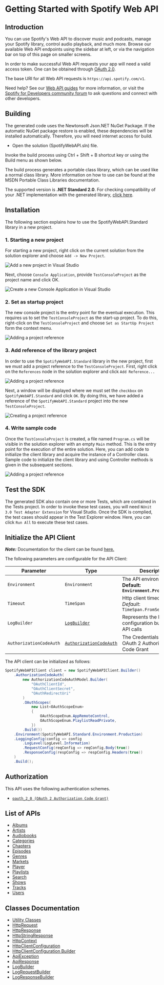 
# Getting Started with Spotify Web API

## Introduction

You can use Spotify's Web API to discover music and podcasts, manage your Spotify library, control audio playback, and much more. Browse our available Web API endpoints using the sidebar at left, or via the navigation bar on top of this page on smaller screens.

In order to make successful Web API requests your app will need a valid access token. One can be obtained through <a href="https://developer.spotify.com/documentation/general/guides/authorization-guide/">OAuth 2.0</a>.

The base URI for all Web API requests is `https://api.spotify.com/v1`.

Need help? See our <a href="https://developer.spotify.com/documentation/web-api/guides/">Web API guides</a> for more information, or visit the <a href="https://community.spotify.com/t5/Spotify-for-Developers/bd-p/Spotify_Developer">Spotify for Developers community forum</a> to ask questions and connect with other developers.

## Building

The generated code uses the Newtonsoft Json.NET NuGet Package. If the automatic NuGet package restore is enabled, these dependencies will be installed automatically. Therefore, you will need internet access for build.

* Open the solution (SpotifyWebAPI.sln) file.

Invoke the build process using Ctrl + Shift + B shortcut key or using the Build menu as shown below.

The build process generates a portable class library, which can be used like a normal class library. More information on how to use can be found at the MSDN Portable Class Libraries documentation.

The supported version is **.NET Standard 2.0**. For checking compatibility of your .NET implementation with the generated library, [click here](https://dotnet.microsoft.com/en-us/platform/dotnet-standard#versions).

## Installation

The following section explains how to use the SpotifyWebAPI.Standard library in a new project.

### 1. Starting a new project

For starting a new project, right click on the current solution from the solution explorer and choose `Add -> New Project`.

![Add a new project in Visual Studio](https://apidocs.io/illustration/cs?workspaceFolder=Spotify%20Web%20API-CSharp&workspaceName=SpotifyWebAPI&projectName=SpotifyWebAPI.Standard&rootNamespace=SpotifyWebAPI.Standard&step=addProject)

Next, choose `Console Application`, provide `TestConsoleProject` as the project name and click OK.

![Create a new Console Application in Visual Studio](https://apidocs.io/illustration/cs?workspaceFolder=Spotify%20Web%20API-CSharp&workspaceName=SpotifyWebAPI&projectName=SpotifyWebAPI.Standard&rootNamespace=SpotifyWebAPI.Standard&step=createProject)

### 2. Set as startup project

The new console project is the entry point for the eventual execution. This requires us to set the `TestConsoleProject` as the start-up project. To do this, right-click on the `TestConsoleProject` and choose `Set as StartUp Project` form the context menu.

![Adding a project reference](https://apidocs.io/illustration/cs?workspaceFolder=Spotify%20Web%20API-CSharp&workspaceName=SpotifyWebAPI&projectName=SpotifyWebAPI.Standard&rootNamespace=SpotifyWebAPI.Standard&step=setStartup)

### 3. Add reference of the library project

In order to use the `SpotifyWebAPI.Standard` library in the new project, first we must add a project reference to the `TestConsoleProject`. First, right click on the `References` node in the solution explorer and click `Add Reference...`

![Adding a project reference](https://apidocs.io/illustration/cs?workspaceFolder=Spotify%20Web%20API-CSharp&workspaceName=SpotifyWebAPI&projectName=SpotifyWebAPI.Standard&rootNamespace=SpotifyWebAPI.Standard&step=addReference)

Next, a window will be displayed where we must set the `checkbox` on `SpotifyWebAPI.Standard` and click `OK`. By doing this, we have added a reference of the `SpotifyWebAPI.Standard` project into the new `TestConsoleProject`.

![Creating a project reference](https://apidocs.io/illustration/cs?workspaceFolder=Spotify%20Web%20API-CSharp&workspaceName=SpotifyWebAPI&projectName=SpotifyWebAPI.Standard&rootNamespace=SpotifyWebAPI.Standard&step=createReference)

### 4. Write sample code

Once the `TestConsoleProject` is created, a file named `Program.cs` will be visible in the solution explorer with an empty `Main` method. This is the entry point for the execution of the entire solution. Here, you can add code to initialize the client library and acquire the instance of a Controller class. Sample code to initialize the client library and using Controller methods is given in the subsequent sections.

![Adding a project reference](https://apidocs.io/illustration/cs?workspaceFolder=Spotify%20Web%20API-CSharp&workspaceName=SpotifyWebAPI&projectName=SpotifyWebAPI.Standard&rootNamespace=SpotifyWebAPI.Standard&step=addCode)

## Test the SDK

The generated SDK also contain one or more Tests, which are contained in the Tests project. In order to invoke these test cases, you will need `NUnit 3.0 Test Adapter Extension` for Visual Studio. Once the SDK is complied, the test cases should appear in the Test Explorer window. Here, you can click `Run All` to execute these test cases.

## Initialize the API Client

**_Note:_** Documentation for the client can be found [here.](https://www.github.com/MuHamza30/spotify-dotnet-sdk/tree/1.0.1/doc/client.md)

The following parameters are configurable for the API Client:

| Parameter | Type | Description |
|  --- | --- | --- |
| `Environment` | `Environment` | The API environment. <br> **Default: `Environment.Production`** |
| `Timeout` | `TimeSpan` | Http client timeout.<br>*Default*: `TimeSpan.FromSeconds(100)` |
| `LogBuilder` | [`LogBuilder`](https://www.github.com/MuHamza30/spotify-dotnet-sdk/tree/1.0.1/doc/log-builder.md) | Represents the logging configuration builder for API calls |
| `AuthorizationCodeAuth` | [`AuthorizationCodeAuth`](https://www.github.com/MuHamza30/spotify-dotnet-sdk/tree/1.0.1/doc/auth/oauth-2-authorization-code-grant.md) | The Credentials Setter for OAuth 2 Authorization Code Grant |

The API client can be initialized as follows:

```csharp
SpotifyWebAPIClient client = new SpotifyWebAPIClient.Builder()
    .AuthorizationCodeAuth(
        new AuthorizationCodeAuthModel.Builder(
            "OAuthClientId",
            "OAuthClientSecret",
            "OAuthRedirectUri"
        )
        .OAuthScopes(
            new List<OAuthScopeEnum>
            {
                OAuthScopeEnum.AppRemoteControl,
                OAuthScopeEnum.PlaylistReadPrivate,
            })
        .Build())
    .Environment(SpotifyWebAPI.Standard.Environment.Production)
    .LoggingConfig(config => config
        .LogLevel(LogLevel.Information)
        .RequestConfig(reqConfig => reqConfig.Body(true))
        .ResponseConfig(respConfig => respConfig.Headers(true))
    )
    .Build();
```

## Authorization

This API uses the following authentication schemes.

* [`oauth_2_0 (OAuth 2 Authorization Code Grant)`](https://www.github.com/MuHamza30/spotify-dotnet-sdk/tree/1.0.1/doc/auth/oauth-2-authorization-code-grant.md)

## List of APIs

* [Albums](https://www.github.com/MuHamza30/spotify-dotnet-sdk/tree/1.0.1/doc/controllers/albums.md)
* [Artists](https://www.github.com/MuHamza30/spotify-dotnet-sdk/tree/1.0.1/doc/controllers/artists.md)
* [Audiobooks](https://www.github.com/MuHamza30/spotify-dotnet-sdk/tree/1.0.1/doc/controllers/audiobooks.md)
* [Categories](https://www.github.com/MuHamza30/spotify-dotnet-sdk/tree/1.0.1/doc/controllers/categories.md)
* [Chapters](https://www.github.com/MuHamza30/spotify-dotnet-sdk/tree/1.0.1/doc/controllers/chapters.md)
* [Episodes](https://www.github.com/MuHamza30/spotify-dotnet-sdk/tree/1.0.1/doc/controllers/episodes.md)
* [Genres](https://www.github.com/MuHamza30/spotify-dotnet-sdk/tree/1.0.1/doc/controllers/genres.md)
* [Markets](https://www.github.com/MuHamza30/spotify-dotnet-sdk/tree/1.0.1/doc/controllers/markets.md)
* [Player](https://www.github.com/MuHamza30/spotify-dotnet-sdk/tree/1.0.1/doc/controllers/player.md)
* [Playlists](https://www.github.com/MuHamza30/spotify-dotnet-sdk/tree/1.0.1/doc/controllers/playlists.md)
* [Search](https://www.github.com/MuHamza30/spotify-dotnet-sdk/tree/1.0.1/doc/controllers/search.md)
* [Shows](https://www.github.com/MuHamza30/spotify-dotnet-sdk/tree/1.0.1/doc/controllers/shows.md)
* [Tracks](https://www.github.com/MuHamza30/spotify-dotnet-sdk/tree/1.0.1/doc/controllers/tracks.md)
* [Users](https://www.github.com/MuHamza30/spotify-dotnet-sdk/tree/1.0.1/doc/controllers/users.md)

## Classes Documentation

* [Utility Classes](https://www.github.com/MuHamza30/spotify-dotnet-sdk/tree/1.0.1/doc/utility-classes.md)
* [HttpRequest](https://www.github.com/MuHamza30/spotify-dotnet-sdk/tree/1.0.1/doc/http-request.md)
* [HttpResponse](https://www.github.com/MuHamza30/spotify-dotnet-sdk/tree/1.0.1/doc/http-response.md)
* [HttpStringResponse](https://www.github.com/MuHamza30/spotify-dotnet-sdk/tree/1.0.1/doc/http-string-response.md)
* [HttpContext](https://www.github.com/MuHamza30/spotify-dotnet-sdk/tree/1.0.1/doc/http-context.md)
* [HttpClientConfiguration](https://www.github.com/MuHamza30/spotify-dotnet-sdk/tree/1.0.1/doc/http-client-configuration.md)
* [HttpClientConfiguration Builder](https://www.github.com/MuHamza30/spotify-dotnet-sdk/tree/1.0.1/doc/http-client-configuration-builder.md)
* [ApiException](https://www.github.com/MuHamza30/spotify-dotnet-sdk/tree/1.0.1/doc/api-exception.md)
* [ApiResponse](https://www.github.com/MuHamza30/spotify-dotnet-sdk/tree/1.0.1/doc/api-response.md)
* [LogBuilder](https://www.github.com/MuHamza30/spotify-dotnet-sdk/tree/1.0.1/doc/log-builder.md)
* [LogRequestBuilder](https://www.github.com/MuHamza30/spotify-dotnet-sdk/tree/1.0.1/doc/log-request-builder.md)
* [LogResponseBuilder](https://www.github.com/MuHamza30/spotify-dotnet-sdk/tree/1.0.1/doc/log-response-builder.md)

